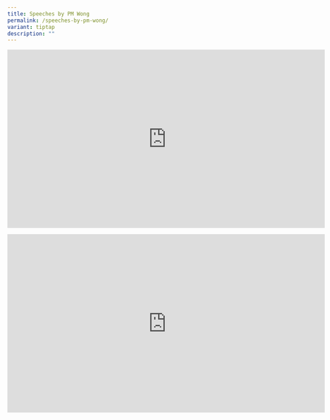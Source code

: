 ```yaml
---
title: Speeches by PM Wong
permalink: /speeches-by-pm-wong/
variant: tiptap
description: ""
---
```

<div class="iframe-wrapper">
<iframe height="405" width="720" allowfullscreen="true" frameborder="0" src="https://www.youtube.com/embed/02wyKGU7F6Y?si=_3_j2cdV4cnJzgOq"></iframe>
</div>
<p></p>
<div class="iframe-wrapper">
<iframe height="405" width="720" allowfullscreen="true" frameborder="0" src="https://www.youtube.com/embed/2J9dQS5q4vQ?si=FrjhZMFDmJ6OJbi6"></iframe>
</div>
<p></p>
<p></p>